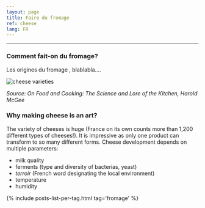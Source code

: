 ```yaml
---
layout: page
title: Faire du fromage
ref: cheese
lang: FR
---
```


---
### Comment fait-on du fromage?

Les origines du fromage , blablabla....

![cheese varieties]({{site.baseurl}}/assets/img/cheese/2019-03/cheese-varieties.png)

*Source: On Food and Cooking: The Science and Lore of the Kitchen, Harold McGee*

### Why making cheese is an art?

The variety of cheeses is huge (France on its own counts more than 1,200 different types of cheeses!). It is impressive as only one product can transform to so many different forms. 
Cheese development depends on multiple parameters:
- milk quality
- ferments (type and diversity of bacterias, yeast)
- *terroir* (French word designating the local environment)
- temperature
- humidity


{% include posts-list-per-tag.html tag='fromage' %}